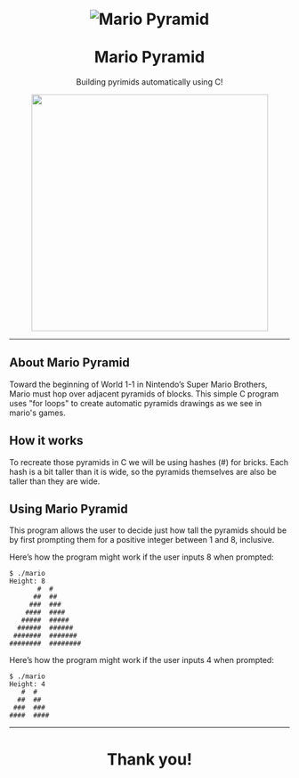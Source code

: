 <h1 align="center">
<br>
  <img src="https://raw.githubusercontent.com/draumzinho/mario-pyramid/main/assets/mario.png" alt="Mario Pyramid">
<br>
<br>
Mario Pyramid
</h1>

<p align="center">Building pyrimids automatically using C!</p>


<div align="center">
  <img src="https://media.giphy.com/media/LnjOWk4RT4PYbaNjMz/giphy.gif" height="425">
</div>

<hr />

## About Mario Pyramid
Toward the beginning of World 1-1 in Nintendo’s Super Mario Brothers, Mario must hop over adjacent pyramids of blocks. This simple C program uses "for loops" to 
create automatic pyramids drawings as we see in mario's games.

## How it works

To recreate those pyramids in C we will be using hashes (#) for bricks. Each hash is a bit taller than it is wide, so the pyramids themselves 
are also be taller than they are wide.

## Using Mario Pyramid

This program allows the user to decide just how tall the pyramids should be by first prompting them for a positive integer between 1 and 8, inclusive.

Here’s how the program might work if the user inputs 8 when prompted:

```
$ ./mario
Height: 8
       #  #
      ##  ##
     ###  ###
    ####  ####
   #####  #####
  ######  ######
 #######  #######
########  ########
```
Here’s how the program might work if the user inputs 4 when prompted:

```
$ ./mario
Height: 4
   #  #
  ##  ##
 ###  ###
####  ####
```

<hr />
<h1 align="center">
Thank you!
</h1>
